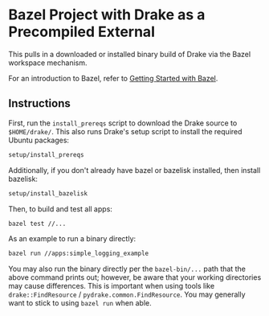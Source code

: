 # Bazel Project with Drake as a Precompiled External

This pulls in a downloaded or installed binary build of Drake via the Bazel
workspace mechanism.

For an introduction to Bazel, refer to
[Getting Started with Bazel](https://bazel.build/start).

## Instructions

First, run the `install_prereqs` script to download the
Drake source to `$HOME/drake/`. This also runs Drake's
setup script to install the required Ubuntu packages:

```bash
setup/install_prereqs
```

Additionally, if you don't already have bazel or bazelisk installed, then install bazelisk:

```bash
setup/install_bazelisk
```

Then, to build and test all apps:

```bash
bazel test //...
```

As an example to run a binary directly:

```bash
bazel run //apps:simple_logging_example
```

You may also run the binary directly per the `bazel-bin/...` path that the
above command prints out; however, be aware that your working directories may
cause differences. This is important when using tools like
`drake::FindResource` / `pydrake.common.FindResource`.
You may generally want to stick to using `bazel run` when able.
